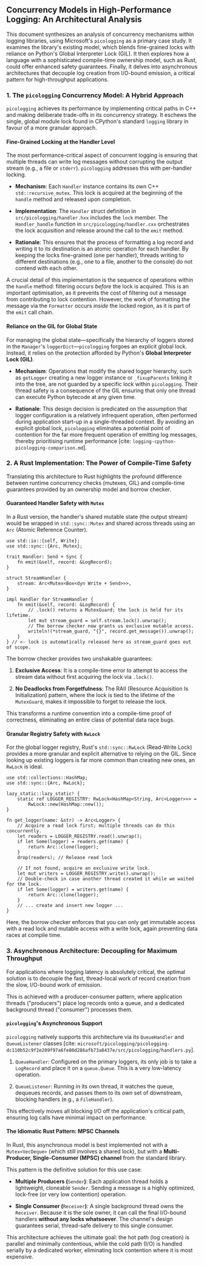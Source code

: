## Concurrency Models in High-Performance Logging: An Architectural Analysis

This document synthesizes an analysis of concurrency mechanisms within logging
libraries, using Microsoft's `picologging` as a primary case study. It examines
the library's existing model, which blends fine-grained locks with reliance on
Python's Global Interpreter Lock (GIL). It then explores how a language with a
sophisticated compile-time ownership model, such as Rust, could offer enhanced
safety guarantees. Finally, it delves into asynchronous architectures that
decouple log creation from I/O-bound emission, a critical pattern for
high-throughput applications.

### 1. The `picologging` Concurrency Model: A Hybrid Approach

`picologging` achieves its performance by implementing critical paths in C++ and
making deliberate trade-offs in its concurrency strategy. It eschews the single,
global module lock found in CPython's standard `logging` library in favour of a
more granular approach.

#### Fine-Grained Locking at the Handler Level

The most performance-critical aspect of concurrent logging is ensuring that
multiple threads can write log messages without corrupting the output stream
(e.g., a file or `stderr`). `picologging` addresses this with per-handler
locking.

- **Mechanism**: Each `Handler` instance contains its own C++
  `std::recursive_mutex`. This lock is acquired at the beginning of the `handle`
  method and released upon completion.

- **Implementation**: The `Handler` struct definition in
  `src/picologging/handler.hxx` includes the `lock` member. The `Handler_handle`
  function in `src/picologging/handler.cxx` orchestrates the lock acquisition
  and release around the call to the `emit` method.

- **Rationale**: This ensures that the process of formatting a log record and
  writing it to its destination is an atomic operation for each handler. By
  keeping the locks fine-grained (one per handler), threads writing to different
  destinations (e.g., one to a file, another to the console) do not contend with
  each other.

A crucial detail of this implementation is the sequence of operations within the
`handle` method: filtering occurs *before* the lock is acquired. This is an
important optimisation, as it prevents the cost of filtering out a message from
contributing to lock contention. However, the work of formatting the message via
the `Formatter` occurs *inside* the locked region, as it is part of the `emit`
call chain.

#### Reliance on the GIL for Global State

For managing the global state—specifically the hierarchy of loggers stored in
the `Manager`'s `loggerDict`—`picologging` forgoes an explicit global lock.
Instead, it relies on the protection afforded by Python's **Global Interpreter
Lock (GIL)**.

- **Mechanism**: Operations that modify the shared logger hierarchy, such as
  `getLogger` creating a new logger instance or `_fixupParents` linking it into
  the tree, are not guarded by a specific lock within `picologging`. Their
  thread safety is a consequence of the GIL ensuring that only one thread can
  execute Python bytecode at any given time.

- **Rationale**: This design decision is predicated on the assumption that
  logger configuration is a relatively infrequent operation, often performed
  during application start-up in a single-threaded context. By avoiding an
  explicit global lock, `picologging` eliminates a potential point of contention
  for the far more frequent operation of emitting log messages, thereby
  prioritising runtime performance \[cite:
  `logging-cpython-picologging-comparison.md`\].

### 2. A Rust Implementation: The Power of Compile-Time Safety

Translating this architecture to Rust highlights the profound difference between
runtime concurrency checks (mutexes, GIL) and compile-time guarantees provided
by an ownership model and borrow checker.

#### Guaranteed Handler Safety with `Mutex`

In a Rust version, the handler's shared mutable state (the output stream) would
be wrapped in `std::sync::Mutex` and shared across threads using an `Arc`
(Atomic Reference Counter).

```
use std::io::{self, Write};
use std::sync::{Arc, Mutex};

trait Handler: Send + Sync {
    fn emit(&self, record: &LogRecord);
}

struct StreamHandler {
    stream: Arc<Mutex<Box<dyn Write + Send>>>,
}

impl Handler for StreamHandler {
    fn emit(&self, record: &LogRecord) {
        // .lock() returns a MutexGuard; the lock is held for its lifetime.
        let mut stream_guard = self.stream.lock().unwrap();
        // The borrow checker now grants us exclusive mutable access.
        writeln!(*stream_guard, "{}", record.get_message()).unwrap();
    }
} // <- lock is automatically released here as stream_guard goes out of scope.

```

The borrow checker provides two unshakable guarantees:

1. **Exclusive Access**: It is a compile-time error to attempt to access the
   stream data without first acquiring the lock via `.lock()`.

2. **No Deadlocks from Forgetfulness**: The RAII (Resource Acquisition Is
   Initialization) pattern, where the lock is tied to the lifetime of the
   `MutexGuard`, makes it impossible to forget to release the lock.

This transforms a runtime convention into a compile-time proof of correctness,
eliminating an entire class of potential data race bugs.

#### Granular Registry Safety with `RwLock`

For the global logger registry, Rust's `std::sync::RwLock` (Read-Write Lock)
provides a more granular and explicit alternative to relying on the GIL. Since
looking up existing loggers is far more common than creating new ones, an
`RwLock` is ideal.

```
use std::collections::HashMap;
use std::sync::{Arc, RwLock};

lazy_static::lazy_static! {
    static ref LOGGER_REGISTRY: RwLock<HashMap<String, Arc<Logger>>> =
        RwLock::new(HashMap::new());
}

fn get_logger(name: &str) -> Arc<Logger> {
    // Acquire a read lock first; multiple threads can do this concurrently.
    let readers = LOGGER_REGISTRY.read().unwrap();
    if let Some(logger) = readers.get(name) {
        return Arc::clone(logger);
    }
    drop(readers); // Release read lock

    // If not found, acquire an exclusive write lock.
    let mut writers = LOGGER_REGISTRY.write().unwrap();
    // Double-check in case another thread created it while we waited for the lock.
    if let Some(logger) = writers.get(name) {
        return Arc::clone(logger);
    }
    // ... create and insert new logger ...
}

```

Here, the borrow checker enforces that you can only get immutable access with a
read lock and mutable access with a write lock, again preventing data races at
compile time.

### 3. Asynchronous Architecture: Decoupling for Maximum Throughput

For applications where logging latency is absolutely critical, the optimal
solution is to decouple the fast, thread-local work of record creation from the
slow, I/O-bound work of emission.

This is achieved with a producer-consumer pattern, where application threads
("producers") place log records onto a queue, and a dedicated background thread
("consumer") processes them.

#### `picologging`'s Asynchronous Support

`picologging` natively supports this architecture via its `QueueHandler` and
`QueueListener` classes \[cite:
`microsoft/picologging/picologging-dc110b52c9f2e209f97a6fe80d286afb73a8437e/src/picologging/handlers.py`\].

1. `QueueHandler`: Configured on the primary loggers, its only job is to take a
   `LogRecord` and place it on a `queue.Queue`. This is a very low-latency
   operation.

2. `QueueListener`: Running in its own thread, it watches the queue, dequeues
   records, and passes them to its *own* set of downstream, blocking handlers
   (e.g., a `FileHandler`).

This effectively moves all blocking I/O off the application's critical path,
ensuring log calls have minimal impact on performance.

#### The Idiomatic Rust Pattern: MPSC Channels

In Rust, this asynchronous model is best implemented not with a
`Mutex<VecDeque>` (which still involves a shared lock), but with a
**Multi-Producer, Single-Consumer (MPSC) channel** from the standard library.

This pattern is the definitive solution for this use case:

- **Multiple Producers (**`Sender`**)**: Each application thread holds a
  lightweight, cloneable `Sender`. Sending a message is a highly optimized,
  lock-free (or very low contention) operation.

- **Single Consumer (**`Receiver`**)**: A single background thread owns the
  `Receiver`. Because it is the sole owner, it can call the final I/O-bound
  handlers **without any locks whatsoever**. The channel's design guarantees
  serial, thread-safe delivery to this single consumer.

This architecture achieves the ultimate goal: the hot path (log creation) is
parallel and minimally contentious, while the cold path (I/O) is handled
serially by a dedicated worker, eliminating lock contention where it is most
expensive.
